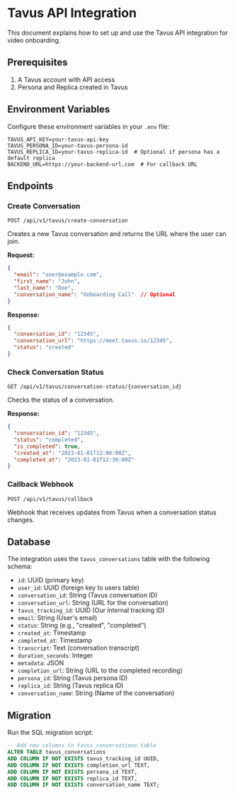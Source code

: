 # Tavus API Integration

This document explains how to set up and use the Tavus API integration for video onboarding.

## Prerequisites

1. A Tavus account with API access
2. Persona and Replica created in Tavus

## Environment Variables

Configure these environment variables in your `.env` file:

```
TAVUS_API_KEY=your-tavus-api-key
TAVUS_PERSONA_ID=your-tavus-persona-id
TAVUS_REPLICA_ID=your-tavus-replica-id  # Optional if persona has a default replica
BACKEND_URL=https://your-backend-url.com  # For callback URL
```

## Endpoints

### Create Conversation

`POST /api/v1/tavus/create-conversation`

Creates a new Tavus conversation and returns the URL where the user can join.

**Request:**
```json
{
  "email": "user@example.com",
  "first_name": "John",
  "last_name": "Doe",
  "conversation_name": "Onboarding Call"  // Optional
}
```

**Response:**
```json
{
  "conversation_id": "12345",
  "conversation_url": "https://meet.tavus.io/12345",
  "status": "created"
}
```

### Check Conversation Status

`GET /api/v1/tavus/conversation-status/{conversation_id}`

Checks the status of a conversation.

**Response:**
```json
{
  "conversation_id": "12345",
  "status": "completed",
  "is_completed": true,
  "created_at": "2023-01-01T12:00:00Z",
  "completed_at": "2023-01-01T12:30:00Z"
}
```

### Callback Webhook

`POST /api/v1/tavus/callback`

Webhook that receives updates from Tavus when a conversation status changes.

## Database

The integration uses the `tavus_conversations` table with the following schema:

- `id`: UUID (primary key)
- `user_id`: UUID (foreign key to users table)
- `conversation_id`: String (Tavus conversation ID)
- `conversation_url`: String (URL for the conversation)
- `tavus_tracking_id`: UUID (Our internal tracking ID)
- `email`: String (User's email)
- `status`: String (e.g., "created", "completed")
- `created_at`: Timestamp
- `completed_at`: Timestamp
- `transcript`: Text (conversation transcript)
- `duration_seconds`: Integer
- `metadata`: JSON
- `completion_url`: String (URL to the completed recording)
- `persona_id`: String (Tavus persona ID)
- `replica_id`: String (Tavus replica ID)
- `conversation_name`: String (Name of the conversation)

## Migration

Run the SQL migration script:

```sql
-- Add new columns to tavus_conversations table
ALTER TABLE tavus_conversations
ADD COLUMN IF NOT EXISTS tavus_tracking_id UUID,
ADD COLUMN IF NOT EXISTS completion_url TEXT,
ADD COLUMN IF NOT EXISTS persona_id TEXT,
ADD COLUMN IF NOT EXISTS replica_id TEXT,
ADD COLUMN IF NOT EXISTS conversation_name TEXT;
```